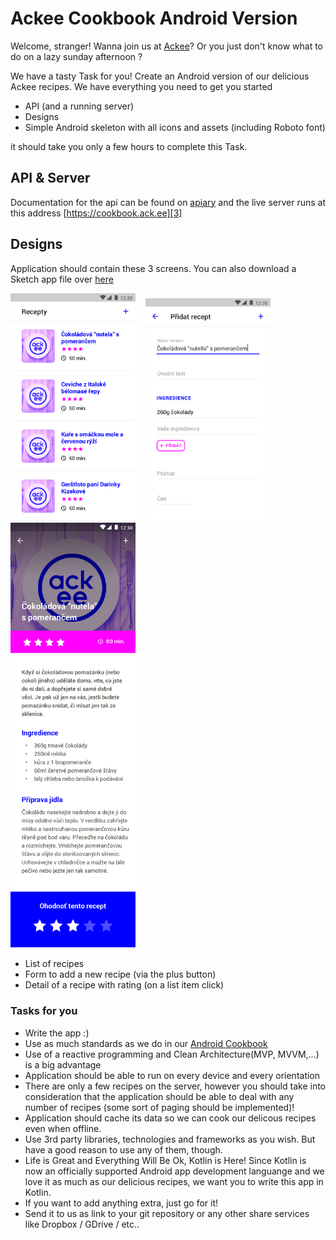 # Ackee Cookbook Android Version

Welcome, stranger! Wanna join us at [Ackee][1]? Or you just don't know what to do on a lazy sunday afternoon ?

We have a tasty Task for you! Create an Android version of our delicious Ackee recipes. We have everything you need to get you started
- API (and a running server)
- Designs
- Simple Android skeleton with all icons and assets (including Roboto font)

it should take you only a few hours to complete this Task.

## API & Server
Documentation for the api can be found on [apiary][2] and the
live server runs at this address [https://cookbook.ack.ee][3]

## Designs
Application should contain these 3 screens. You can also download a Sketch app file over [here][4]

<img src="https://raw.githubusercontent.com/AckeeCZ/cookbook-android-task/master/screens/01_list.png" width="200">&nbsp;&nbsp;&nbsp;
<img src="https://raw.githubusercontent.com/AckeeCZ/cookbook-android-task/master/screens/03_add.png" width="200">&nbsp;
<img src="https://raw.githubusercontent.com/AckeeCZ/cookbook-android-task/master/screens/02_detail.png" width="200">&nbsp;&nbsp;&nbsp;


- List of recipes
- Form to add a new recipe (via the plus button)
- Detail of a recipe with rating (on a list item click)

### Tasks for you

- Write the app :)
- Use as much standards as we do in our [Android Cookbook][5]
- Use of a reactive programming and Clean Architecture(MVP, MVVM,...) is a big advantage
- Application should be able to run on every device and every orientation 
- There are only a few recipes on the server, however you should take into consideration that the application should be able to deal with any number of recipes (some sort of paging should be implemented)!
- Application should cache its data so we can cook our delicous recipes even when offline. 
- Use 3rd party libraries, technologies and frameworks as you wish. But have a good reason to use any of them, though.
- Life is Great and Everything Will Be Ok, Kotlin is Here! Since Kotlin is now an officially supported Android app development languange and we love it as much as our delicious recipes, we want you to write this app in Kotlin.
- If you want to add anything extra, just go for it!
- Send it to us as link to your git repository or any other share services like Dropbox / GDrive / etc..

[1]:	https://ackee.cz
[2]:	http://docs.cookbook3.apiary.io/#introduction/recipes
[3]:	https://cookbook.ack.ee
[4]:	https://raw.githubusercontent.com/AckeeCZ/cookbook-android-task/master/screens/ackee_cookbook.sketch
[5]:	https://github.com/AckeeCZ/android-cookbook
